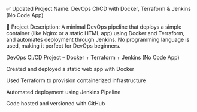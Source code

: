 ✅ Updated Project Name:
DevOps CI/CD with Docker, Terraform & Jenkins (No Code App)

📘 Project Description:
A minimal DevOps pipeline that deploys a simple container (like Nginx or a static HTML app) using Docker and Terraform, and automates deployment through Jenkins. No programming language is used, making it perfect for DevOps beginners.

DevOps CI/CD Project – Docker + Terraform + Jenkins (No Code App)

Created and deployed a static web app with Docker

Used Terraform to provision containerized infrastructure

Automated deployment using Jenkins Pipeline

Code hosted and versioned with GitHub